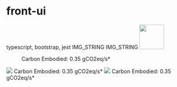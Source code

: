 # front-ui
typescript, bootstrap, jest
IMG_STRING
IMG_STRING
<image width="65" height="65" src="https://if.greensoftware.foundation/img/logo.svg"> <dl> <dd> <span style="color:#green">Carbon Embodied: 0.35 gCO2eq/s*</span> </dd> </dl>
<img src="https://if.greensoftware.foundation/img/logo.svg"> <span style="color:#green">Carbon Embodied: 0.35 gCO2eq/s*</span>
<img src="https://if.greensoftware.foundation/img/logo.svg"> <span style="color:#green">Carbon Embodied: 0.35 gCO2eq/s*</span>
